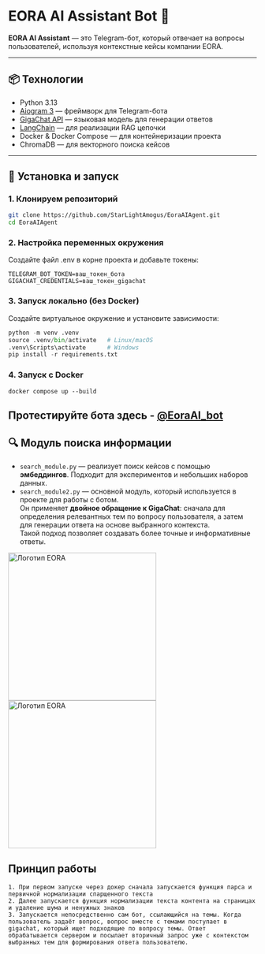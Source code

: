 # EORA AI Assistant Bot 🤖


**EORA AI Assistant** — это Telegram-бот, который отвечает на вопросы пользователей, используя контекстные кейсы компании EORA.

---

## 📦 Технологии
- Python 3.13  
- [Aiogram 3](https://docs.aiogram.dev/en/latest/) — фреймворк для Telegram-бота  
- [GigaChat API](https://gigachat.example.com) — языковая модель для генерации ответов  
- [LangChain](https://www.langchain.com/) — для реализации RAG цепочки  
- Docker & Docker Compose — для контейнеризации проекта  
- ChromaDB — для векторного поиска кейсов  

---

## 🚀 Установка и запуск

### 1. Клонируем репозиторий
```bash
git clone https://github.com/StarLightAmogus/EoraAIAgent.git
cd EoraAIAgent
```
### 2. Настройка переменных окружения
Создайте файл .env в корне проекта и добавьте токены:
```
TELEGRAM_BOT_TOKEN=ваш_токен_бота
GIGACHAT_CREDENTIALS=ваш_токен_gigachat
```
### 3. Запуск локально (без Docker)
Создайте виртуальное окружение и установите зависимости:
```python
python -m venv .venv
source .venv/bin/activate   # Linux/macOS
.venv\Scripts\activate      # Windows
pip install -r requirements.txt
```
### 4. Запуск с Docker
```
docker compose up --build
```
## Протестируйте бота здесь - [@EoraAI_bot](https://t.me/EoraAI_bot)

## 🔍 Модуль поиска информации

- `search_module.py` — реализует поиск кейсов с помощью **эмбеддингов**. Подходит для экспериментов и небольших наборов данных.  
- `search_module2.py` — основной модуль, который используется в проекте для работы с ботом.  
  Он применяет **двойное обращение к GigaChat**: сначала для определения релевантных тем по вопросу пользователя, а затем для генерации ответа на основе выбранного контекста.  
  Такой подход позволяет создавать более точные и информативные ответы.

<img src=https://github.com/user-attachments/assets/302ac923-8d2a-46b0-869c-054805b49099 alt="Логотип EORA" width="300"/> <img src=https://github.com/user-attachments/assets/5f64287d-55b6-4f6b-bafd-f77e08d4fa10 alt="Логотип EORA" width="300"/>

## Принцип работы 
```
1. При первом запуске через докер сначала запускается функция парса и первичной нормализации спарщенного текста
2. Далее запускается функция нормализации текста контента на страницах и удаление шума и ненужных знаков
3. Запускается непосредственно сам бот, ссылающийся на темы. Когда пользователь задаёт вопрос, вопрос вместе с темами поступает в gigachat, который ищет подходящие по вопросу темы. Ответ обрабатывается сервером и посылает вторичный запрос уже с контекстом выбранных тем для формирования ответа пользователю.
```

